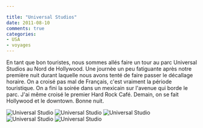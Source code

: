 ```yaml
---

title: "Universal Studios"
date: 2011-08-10
comments: true
categories:
- USA
- voyages
---
```

En tant que bon touristes, nous sommes allés faire un tour au parc Universal Studios au Nord de
Hollywood. Une journèe un peu fatiguante après notre première nuit durant laquelle nous avons tenté de
faire passer le décallage horaire. On a croisé pas mal de Français, c'est vraiment la période
touristique. On a fini la soirée dans un mexicain sur l'avenue qui borde le parc. J'ai même croisé le
premier Hard Rock Café. Demain, on se fait Hollywood et le downtown. Bonne nuit.

![Universal Studio](http://3.bp.blogspot.com/-oFqKvrbU7Hg/TlicaflMpnI/AAAAAAAAOvs/a6bTG-RYldM/s1600/IMG_20110809_160813.jpg)
![Universal Studio](http://1.bp.blogspot.com/-cB1bGm29WRY/TlicbKD4eEI/AAAAAAAAOvw/-dlzQzn_2Po/s1600/IMG_20110809_200906.jpg)
![Universal Studio](http://2.bp.blogspot.com/-KnBJwe1fOes/TliceDA6T4I/AAAAAAAAOwA/d2_XG9gyoKY/s1600/IMG_20110809_201014.jpg)
![Universal Studio](http://4.bp.blogspot.com/-eIzqAv_cv7U/TlicciHQRXI/AAAAAAAAOv4/rF45qCxBQJc/s1600/IMG_20110809_200933.jpg)
![Universal Studio](http://4.bp.blogspot.com/-OdypXtC-EXk/Tlicb-ylSmI/AAAAAAAAOv0/knHGpvNQLQ8/s1600/IMG_20110809_200926.jpg)
